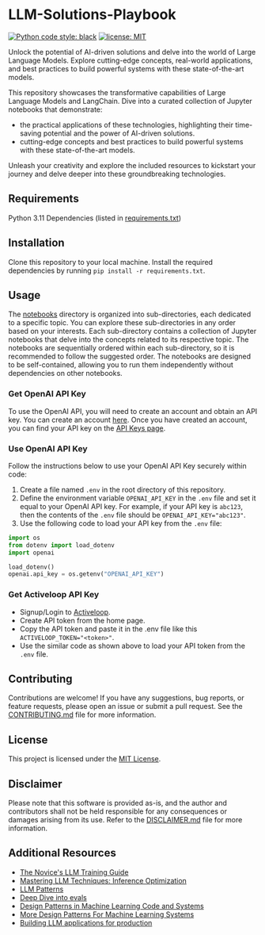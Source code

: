 # LLM-Solutions-Playbook

[![Python code style: black](https://img.shields.io/badge/code%20style-black-000000.svg)](https://github.com/psf/black)
[![license: MIT](https://img.shields.io/badge/License-MIT-purple.svg)](LICENSE)

Unlock the potential of AI-driven solutions and delve into the world of Large Language Models. Explore cutting-edge concepts, real-world applications, and best practices to build powerful systems with these state-of-the-art models.

This repository showcases the transformative capabilities of Large Language Models and LangChain. Dive into a curated collection of Jupyter notebooks that demonstrate:
- the practical applications of these technologies, highlighting their time-saving potential and the power of AI-driven solutions.
- cutting-edge concepts and best practices to build powerful systems with these state-of-the-art models.

Unleash your creativity and explore the included resources to kickstart your journey and delve deeper into these groundbreaking technologies.

## Requirements
Python 3.11
Dependencies (listed in [requirements.txt](./requirements.txt))

## Installation
Clone this repository to your local machine.
Install the required dependencies by running `pip install -r requirements.txt`.

## Usage
The [notebooks](./notebooks/) directory is organized into sub-directories, each dedicated to a specific topic. You can explore these sub-directories in any order based on your interests. Each sub-directory contains a collection of Jupyter notebooks that delve into the concepts related to its respective topic. The notebooks are sequentially ordered within each sub-directory, so it is recommended to follow the suggested order. The notebooks are designed to be self-contained, allowing you to run them independently without dependencies on other notebooks.

### Get OpenAI API Key
To use the OpenAI API, you will need to create an account and obtain an API key. You can create an account [here](https://platform.openai.com/). Once you have created an account, you can find your API key on the [API Keys page](https://platform.openai.com/account/api-keys).

### Use OpenAI API Key
Follow the instructions below to use your OpenAI API Key securely within code:
1. Create a file named `.env` in the root directory of this repository.
2. Define the environment variable `OPENAI_API_KEY` in the `.env` file and set it equal to your OpenAI API key. For example, if your API key is `abc123`, then the contents of the `.env` file should be `OPENAI_API_KEY="abc123"`.
3. Use the following code to load your API key from the `.env` file:
```python
import os
from dotenv import load_dotenv
import openai

load_dotenv()
openai.api_key = os.getenv("OPENAI_API_KEY")
```

### Get Activeloop API Key
- Signup/Login to [Activeloop](https://www.activeloop.ai/).
- Create API token from the home page.
- Copy the API token and paste it in the .env file like this `ACTIVELOOP_TOKEN="<token>"`.
- Use the similar code as shown above to load your API token from the `.env` file.

## Contributing
Contributions are welcome! If you have any suggestions, bug reports, or feature requests, please open an issue or submit a pull request. See the [CONTRIBUTING.md](./CONTRIBUTING.md) file for more information.

## License
This project is licensed under the [MIT License](./LICENSE).

## Disclaimer
Please note that this software is provided as-is, and the author and contributors shall not be held responsible for any consequences or damages arising from its use. Refer to the [DISCLAIMER.md](./DISCLAIMER.md) file for more information.

## Additional Resources
- [The Novice's LLM Training Guide](https://rentry.org/llm-training)
- [Mastering LLM Techniques: Inference Optimization](https://developer.nvidia.com/blog/mastering-llm-techniques-inference-optimization)
- [LLM Patterns](https://eugeneyan.com/writing/llm-patterns/)
- [Deep Dive into evals](https://eugeneyan.com/writing/abstractive/)
- [Design Patterns in Machine Learning Code and Systems](https://eugeneyan.com/writing/design-patterns/)
- [More Design Patterns For Machine Learning Systems](https://eugeneyan.com/writing/more-patterns/)
- [Building LLM applications for production](https://huyenchip.com/2023/04/11/llm-engineering.html)